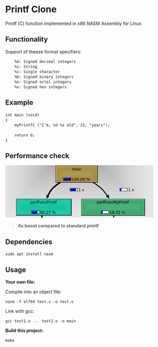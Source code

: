 # Printf Clone

Printf (C) function implemented in x86 NASM Assembly for Linux

## Functionality

Support of theese format specifiers:

```
    %d: Signed decimal integers
    %s: String
    %c: Single character
    %b: Signed binary integers
    %o: Signed octal integers
    %x: Signed hex integers
```

## Example

```
int main (void)
{
    myPrintfC ("I'm, %d %s old", 21, "years");

    return 0;
}
```

## Performance check

![screenshot](img/perftest.png)

> **4x boost compared to standard printf**

## Dependencies

```
sudo apt install nasm
```

## Usage

**Your own file:**

Compile into an object file:

``` 
nasm -f elf64 test.s -o test.o
```

Link with gcc:

```
gcc test1.o ... test2.o -o main
```

**Build this project:**

```
make
```


